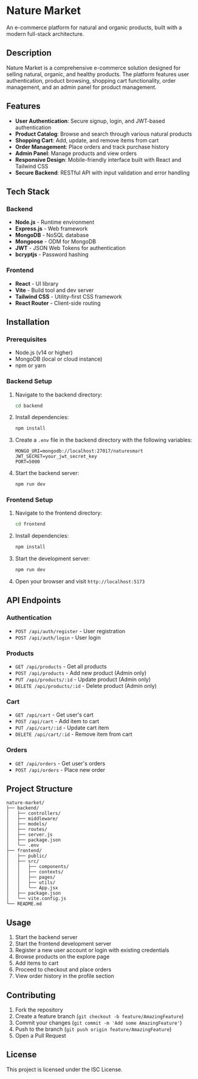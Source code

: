 # Nature Market

An e-commerce platform for natural and organic products, built with a modern full-stack architecture.

## Description

Nature Market is a comprehensive e-commerce solution designed for selling natural, organic, and healthy products. The platform features user authentication, product browsing, shopping cart functionality, order management, and an admin panel for product management.

## Features

- **User Authentication**: Secure signup, login, and JWT-based authentication
- **Product Catalog**: Browse and search through various natural products
- **Shopping Cart**: Add, update, and remove items from cart
- **Order Management**: Place orders and track purchase history
- **Admin Panel**: Manage products and view orders
- **Responsive Design**: Mobile-friendly interface built with React and Tailwind CSS
- **Secure Backend**: RESTful API with input validation and error handling

## Tech Stack

### Backend
- **Node.js** - Runtime environment
- **Express.js** - Web framework
- **MongoDB** - NoSQL database
- **Mongoose** - ODM for MongoDB
- **JWT** - JSON Web Tokens for authentication
- **bcryptjs** - Password hashing

### Frontend
- **React** - UI library
- **Vite** - Build tool and dev server
- **Tailwind CSS** - Utility-first CSS framework
- **React Router** - Client-side routing

## Installation

### Prerequisites
- Node.js (v14 or higher)
- MongoDB (local or cloud instance)
- npm or yarn

### Backend Setup

1. Navigate to the backend directory:
   ```bash
   cd backend
   ```

2. Install dependencies:
   ```bash
   npm install
   ```

3. Create a `.env` file in the backend directory with the following variables:
   ```
   MONGO_URI=mongodb://localhost:27017/naturesmart
   JWT_SECRET=your_jwt_secret_key
   PORT=5000
   ```

4. Start the backend server:
   ```bash
   npm run dev
   ```

### Frontend Setup

1. Navigate to the frontend directory:
   ```bash
   cd frontend
   ```

2. Install dependencies:
   ```bash
   npm install
   ```

3. Start the development server:
   ```bash
   npm run dev
   ```

4. Open your browser and visit `http://localhost:5173`

## API Endpoints

### Authentication
- `POST /api/auth/register` - User registration
- `POST /api/auth/login` - User login

### Products
- `GET /api/products` - Get all products
- `POST /api/products` - Add new product (Admin only)
- `PUT /api/products/:id` - Update product (Admin only)
- `DELETE /api/products/:id` - Delete product (Admin only)

### Cart
- `GET /api/cart` - Get user's cart
- `POST /api/cart` - Add item to cart
- `PUT /api/cart/:id` - Update cart item
- `DELETE /api/cart/:id` - Remove item from cart

### Orders
- `GET /api/orders` - Get user's orders
- `POST /api/orders` - Place new order

## Project Structure

```
nature-market/
├── backend/
│   ├── controllers/
│   ├── middleware/
│   ├── models/
│   ├── routes/
│   ├── server.js
│   ├── package.json
│   └── .env
├── frontend/
│   ├── public/
│   ├── src/
│   │   ├── components/
│   │   ├── contexts/
│   │   ├── pages/
│   │   ├── utils/
│   │   └── App.jsx
│   ├── package.json
│   └── vite.config.js
└── README.md
```

## Usage

1. Start the backend server
2. Start the frontend development server
3. Register a new user account or login with existing credentials
4. Browse products on the explore page
5. Add items to cart
6. Proceed to checkout and place orders
7. View order history in the profile section

## Contributing

1. Fork the repository
2. Create a feature branch (`git checkout -b feature/AmazingFeature`)
3. Commit your changes (`git commit -m 'Add some AmazingFeature'`)
4. Push to the branch (`git push origin feature/AmazingFeature`)
5. Open a Pull Request

## License

This project is licensed under the ISC License.
